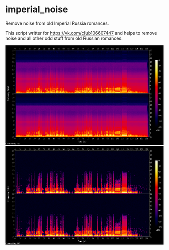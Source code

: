 # imperial_noise
Remove noise from old Imperial Russia romances.

This script writter for https://vk.com/club106607447 and helps to remove noise and all other odd stuff
from old Russian romances.

![Alt text](/ambragin.mp3.png?raw=true "Before cleanup")
![Alt text](/ambragin.mp3_cleaned.png?raw=true "After cleanup")

